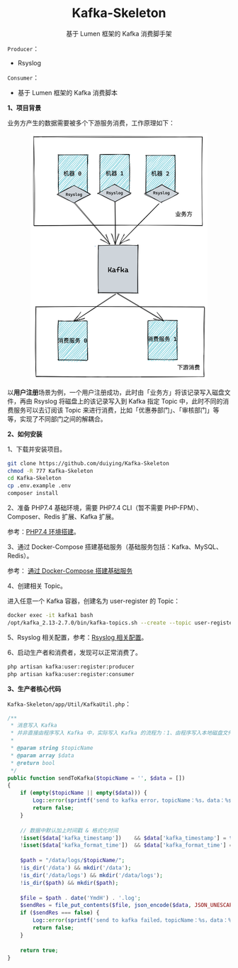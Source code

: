 <h1 align="center">
    Kafka-Skeleton
</h1>

<p align="center">基于 Lumen 框架的 Kafka 消费脚手架</p>  

`Producer`：  

- Rsyslog

`Consumer`：  

- 基于 Lumen 框架的 Kafka 消费脚本

**1、项目背景**  

业务方产生的数据需要被多个下游服务消费，工作原理如下：  

<div align=center><img src="https://raw.githubusercontent.com/duiying/Kafka-Skeleton/master/docs/原理图.png" width="400"></div>  

以**用户注册**场景为例，一个用户注册成功，此时由「业务方」将该记录写入磁盘文件，再由 Rsyslog 将磁盘上的该记录写入到 Kafka 指定 Topic 中，此时不同的消费服务可以去订阅该 Topic 来进行消费，比如「优惠券部门」、「审核部门」等等，实现了不同部门之间的解耦合。

**2、如何安装**  

1、下载并安装项目。  

```sh
git clone https://github.com/duiying/Kafka-Skeleton
chmod -R 777 Kafka-Skeleton
cd Kafka-Skeleton
cp .env.example .env
composer install
```

2、准备 PHP7.4 基础环境，需要 PHP7.4 CLI（暂不需要 PHP-FPM）、Composer、Redis 扩展、Kafka 扩展。  

参考：[PHP7.4 环境搭建](docs/PHP7.4环境搭建.md)。  

3、通过 Docker-Compose 搭建基础服务（基础服务包括：Kafka、MySQL、Redis）。   

参考： [通过 Docker-Compose 搭建基础服务](docs/通过Docker-Compose搭建基础服务.md)

4、创建相关 Topic。    

进入任意一个 Kafka 容器，创建名为 user-register 的 Topic：  

```sh
docker exec -it kafka1 bash
/opt/kafka_2.13-2.7.0/bin/kafka-topics.sh --create --topic user-register --partitions 5 --zookeeper zoo1:2181 --replication-factor 3
```

5、Rsyslog 相关配置，参考：[Rsyslog 相关配置](docs/Rsyslog相关配置.md)。

6、启动生产者和消费者，发现可以正常消费了。  

```bash
php artisan kafka:user:register:producer
php artisan kafka:user:register:consumer
```

**3、生产者核心代码**  

`Kafka-Skeleton/app/Util/KafkaUtil.php`：  

```php
/**
 * 消息写入 Kafka
 * 并非直接由程序写入 Kafka 中，实际写入 Kafka 的流程为：1、由程序写入本地磁盘文件；2、通过 Rsyslog 收集磁盘中的日志数据到 Kafka 中。
 *
 * @param string $topicName
 * @param array $data
 * @return bool
 */
public function sendToKafka($topicName = '', $data = [])
{
    if (empty($topicName || empty($data))) {
        Log::error(sprintf('send to kafka error，topicName：%s，data：%s', $topicName, json_encode($data)));
        return false;
    }

    // 数据中默认加上时间戳 & 格式化时间
    !isset($data['kafka_timestamp'])    && $data['kafka_timestamp'] = time();
    !isset($data['kafka_format_time'])  && $data['kafka_format_time'] = date('Y-m-d H:i:s');

    $path = "/data/logs/$topicName/";
    !is_dir('/data') && mkdir('/data');
    !is_dir('/data/logs') && mkdir('/data/logs');
    !is_dir($path) && mkdir($path);

    $file = $path . date('YmdH') . '.log';
    $sendRes = file_put_contents($file, json_encode($data, JSON_UNESCAPED_UNICODE) . PHP_EOL, FILE_APPEND | LOCK_EX);
    if ($sendRes === false) {
        Log::error(sprintf('send to kafka failed，topicName：%s，data：%s', $topicName, json_encode($data)));
        return false;
    }

    return true;
}
```





